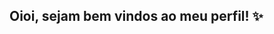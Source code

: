 ## Oioi, sejam bem vindos ao meu perfil! ✨ 

<!--
**pimentabiquinhoo/pimentabiquinhoo** is a ✨ _special_ ✨ repository because its `README.md` (this file) appears on your GitHub profile.


-🕯️Me chamo Sofia
-💞 Sou estudante da plataforma Alura 
-🧸Estou adquirindo experiencia de linguagem JavaScript
-🫧 Aqui é meu mundo para compartilhar os projetos que desenvolvo

[]https://www.google.com/url?sa=i&url=https%3A%2F%2Fwifflegif.com%2Ftags%2F415100-kawaii-aesthetic-gifs&psig=AOvVaw1NMdhht6Caa2Cpi0gFqwhh&ust=1716375192369000&source=images&cd=vfe&opi=89978449&ved=0CBEQjRxqFwoTCNCMtoLKnoYDFQAAAAAdAAAAABAJ
